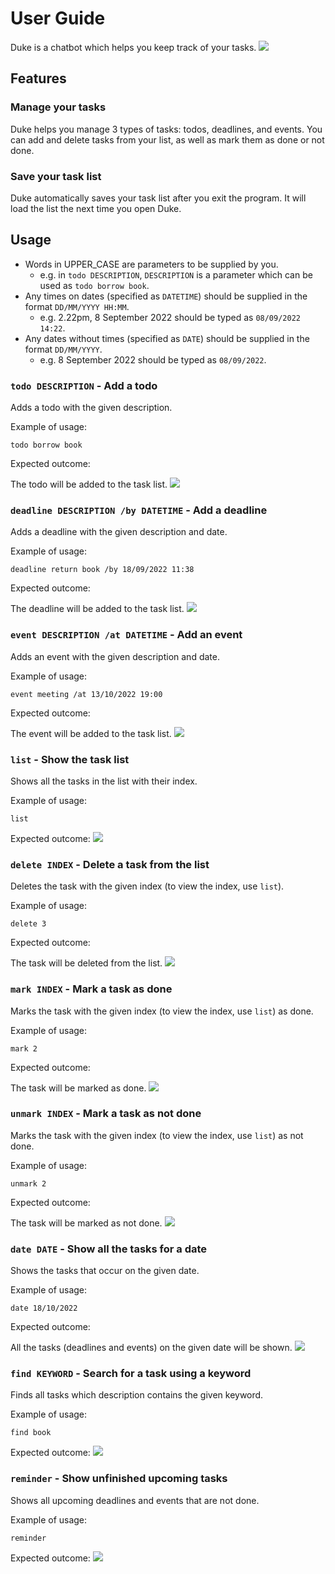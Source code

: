 # User Guide
Duke is a chatbot which helps you keep track of your tasks.
![](Ui.png)

## Features 

### Manage your tasks

Duke helps you manage 3 types of tasks: todos, deadlines, and events. You can add and delete tasks from your list, as well as mark them as done or not done.

### Save your task list

Duke automatically saves your task list after you exit the program. It will load the list the next time you open Duke.

## Usage
- Words in UPPER_CASE are parameters to be supplied by you. 
  - e.g. in `todo DESCRIPTION`, `DESCRIPTION` is a parameter which can be used as `todo borrow book`.
- Any times on dates (specified as `DATETIME`) should be supplied in the format `DD/MM/YYYY HH:MM`.
  - e.g. 2.22pm, 8 September 2022 should be typed as `08/09/2022 14:22`.
- Any dates without times (specified as `DATE`) should be supplied in the format `DD/MM/YYYY`.
  - e.g. 8 September 2022 should be typed as `08/09/2022`.

### `todo DESCRIPTION` - Add a todo
Adds a todo with the given description.

Example of usage: 

`todo borrow book`

Expected outcome:

The todo will be added to the task list.
![](ugimgs/todo.png)


### `deadline DESCRIPTION /by DATETIME` - Add a deadline
Adds a deadline with the given description and date.

Example of usage:

`deadline return book /by 18/09/2022 11:38`

Expected outcome:

The deadline will be added to the task list.
![](ugimgs/deadline.png)


### `event DESCRIPTION /at DATETIME` - Add an event
Adds an event with the given description and date.

Example of usage:

`event meeting /at 13/10/2022 19:00`

Expected outcome:

The event will be added to the task list.
![](ugimgs/event.png)

### `list` - Show the task list
Shows all the tasks in the list with their index.

Example of usage:

`list`

Expected outcome:
![](ugimgs/list.png)


### `delete INDEX` - Delete a task from the list
Deletes the task with the given index (to view the index, use `list`).

Example of usage:

`delete 3`

Expected outcome:

The task will be deleted from the list.
![](ugimgs/delete.png)

### `mark INDEX` - Mark a task as done
Marks the task with the given index (to view the index, use `list`) as done.

Example of usage:

`mark 2`

Expected outcome:

The task will be marked as done.
![](ugimgs/mark.png)

### `unmark INDEX` - Mark a task as not done
Marks the task with the given index (to view the index, use `list`) as not done.

Example of usage:

`unmark 2`

Expected outcome:

The task will be marked as not done.
![](ugimgs/unmark.png)

### `date DATE` - Show all the tasks for a date
Shows the tasks that occur on the given date.

Example of usage:

`date 18/10/2022`

Expected outcome:

All the tasks (deadlines and events) on the given date will be shown.
![](ugimgs/date.png)

### `find KEYWORD` - Search for a task using a keyword
Finds all tasks which description contains the given keyword.

Example of usage:

`find book`

Expected outcome:
![](ugimgs/find.png)

### `reminder` - Show unfinished upcoming tasks
Shows all upcoming deadlines and events that are not done.

Example of usage:

`reminder`

Expected outcome:
![](ugimgs/reminder.png)
